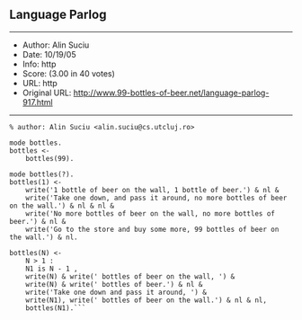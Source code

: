 
## Language Parlog ##
---
- Author: Alin Suciu
- Date: 10/19/05
- Info: http
- Score:  (3.00 in 40 votes)
- URL: http
- Original URL: http://www.99-bottles-of-beer.net/language-parlog-917.html
---

```% 99 bottles of beer generator in Parlog
% author: Alin Suciu <alin.suciu@cs.utcluj.ro>

mode bottles.
bottles <- 
    bottles(99).

mode bottles(?).
bottles(1) <- 
    write('1 bottle of beer on the wall, 1 bottle of beer.') & nl &
    write('Take one down, and pass it around, no more bottles of beer on the wall.') & nl & nl &
    write('No more bottles of beer on the wall, no more bottles of beer.') & nl &
    write('Go to the store and buy some more, 99 bottles of beer on the wall.') & nl.

bottles(N) <-
    N > 1 : 
    N1 is N - 1 ,
    write(N) & write(' bottles of beer on the wall, ') & 
    write(N) & write(' bottles of beer.') & nl &
    write('Take one down and pass it around, ') &
    write(N1), write(' bottles of beer on the wall.') & nl & nl,
    bottles(N1).```